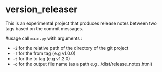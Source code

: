 # version_releaser
This is an experimental project that produces release notes between two tags
based on the commit messages.

#usage
call `main.py` with arguments :
 - `-i` for the relative path of the directory of the git project 
 - `-f` for the from tag (e.g v1.0.0)
 - `-t` for the to tag (e.g v1.2.0)
 - `-o` for the output file name (as a path e.g ../dist/release_notes.html) 
 
